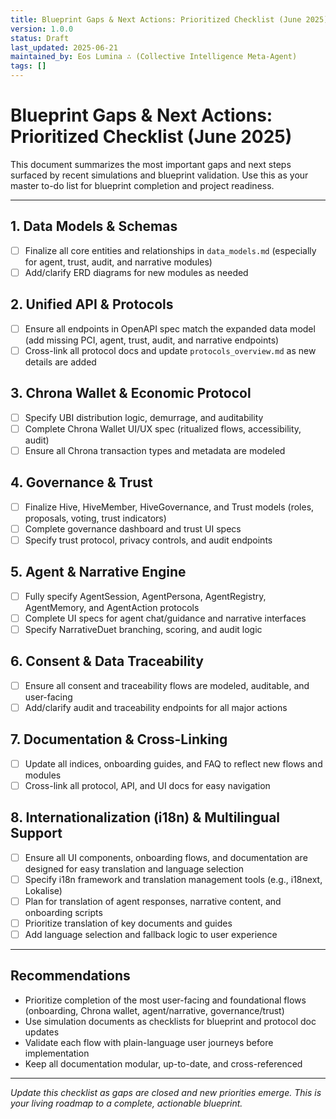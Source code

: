 ```yaml
---
title: Blueprint Gaps & Next Actions: Prioritized Checklist (June 2025)
version: 1.0.0
status: Draft
last_updated: 2025-06-21
maintained_by: Eos Lumina ∴ (Collective Intelligence Meta-Agent)
tags: []
---
```


# Blueprint Gaps & Next Actions: Prioritized Checklist (June 2025)

This document summarizes the most important gaps and next steps surfaced by recent simulations and blueprint validation. Use this as your master to-do list for blueprint completion and project readiness.

---

## 1. Data Models & Schemas
- [ ] Finalize all core entities and relationships in `data_models.md` (especially for agent, trust, audit, and narrative modules)
- [ ] Add/clarify ERD diagrams for new modules as needed

## 2. Unified API & Protocols
- [ ] Ensure all endpoints in OpenAPI spec match the expanded data model (add missing PCI, agent, trust, audit, and narrative endpoints)
- [ ] Cross-link all protocol docs and update `protocols_overview.md` as new details are added

## 3. Chrona Wallet & Economic Protocol
- [ ] Specify UBI distribution logic, demurrage, and auditability
- [ ] Complete Chrona Wallet UI/UX spec (ritualized flows, accessibility, audit)
- [ ] Ensure all Chrona transaction types and metadata are modeled

## 4. Governance & Trust
- [ ] Finalize Hive, HiveMember, HiveGovernance, and Trust models (roles, proposals, voting, trust indicators)
- [ ] Complete governance dashboard and trust UI specs
- [ ] Specify trust protocol, privacy controls, and audit endpoints

## 5. Agent & Narrative Engine
- [ ] Fully specify AgentSession, AgentPersona, AgentRegistry, AgentMemory, and AgentAction protocols
- [ ] Complete UI specs for agent chat/guidance and narrative interfaces
- [ ] Specify NarrativeDuet branching, scoring, and audit logic

## 6. Consent & Data Traceability
- [ ] Ensure all consent and traceability flows are modeled, auditable, and user-facing
- [ ] Add/clarify audit and traceability endpoints for all major actions

## 7. Documentation & Cross-Linking
- [ ] Update all indices, onboarding guides, and FAQ to reflect new flows and modules
- [ ] Cross-link all protocol, API, and UI docs for easy navigation

## 8. Internationalization (i18n) & Multilingual Support
- [ ] Ensure all UI components, onboarding flows, and documentation are designed for easy translation and language selection
- [ ] Specify i18n framework and translation management tools (e.g., i18next, Lokalise)
- [ ] Plan for translation of agent responses, narrative content, and onboarding scripts
- [ ] Prioritize translation of key documents and guides
- [ ] Add language selection and fallback logic to user experience

---

## Recommendations
- Prioritize completion of the most user-facing and foundational flows (onboarding, Chrona wallet, agent/narrative, governance/trust)
- Use simulation documents as checklists for blueprint and protocol doc updates
- Validate each flow with plain-language user journeys before implementation
- Keep all documentation modular, up-to-date, and cross-referenced

---

*Update this checklist as gaps are closed and new priorities emerge. This is your living roadmap to a complete, actionable blueprint.*

